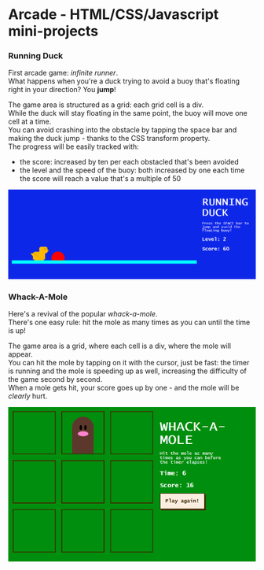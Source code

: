 <h1>Arcade - HTML/CSS/Javascript mini-projects</h1> 

<h3>Running Duck</h3>
<p>
    First arcade game: <i>infinite runner</i>.<br>
    What happens when you're a duck trying to avoid a buoy that's floating right in your direction? You <b>jump</b>!<br>
</p>
<p>
    The game area is structured as a grid: each grid cell is a div.<br>
    While the duck will stay floating in the same point, the buoy will move one cell at a time.<br>
    You can avoid crashing into the obstacle by tapping the space bar and making the duck jump - thanks to the CSS transform property.<br>
    The progress will be easily tracked with:
    <ul>
        <li>the score: increased by ten per each obstacled that's been avoided</li> 
        <li>the level and the speed of the buoy: both increased by one each time the score will reach a value that's a multiple of 50</li>
     </ul>
</p>
<img src="common/screenshots/running-duck-screen.png"/>

<h3>Whack-A-Mole</h3>
<p>
    Here's a revival of the popular <i>whack-a-mole</i>.<br>
    There's one easy rule: hit the mole as many times as you can until the time is up!<br>
</p>
<p>
    The game area is a grid, where each cell is a div, where the mole will appear.<br>
    You can hit the mole by tapping on it with the cursor, just be fast: the timer is running and the mole is speeding up as well, increasing the difficulty of the game second by second.<br>
    When a mole gets hit, your score goes up by one - and the mole will be <em>clearly</em> hurt.
</p>
<img src="common/screenshots/wam-screen.png"/>
 
